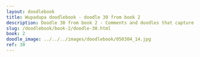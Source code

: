 ```yaml
---
layout: doodlebook
title: Wupadupa doodlebook - doodle 30 from book 2
description: Doodle 30 from book 2 - Comments and doodles that capture the essence of this event  
slug: /doodlebook/book-2/doodle-30.html
book: 2
doodle_image: ../../../images/doodlebook/050304_14.jpg
ref: 30
---	  
```

																																																																							